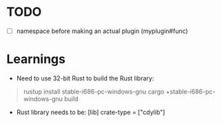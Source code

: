 # TODO
- [ ] namespace before making an actual plugin (myplugin#func)

# Learnings

* Need to use 32-bit Rust to build the Rust library:

> rustup install stable-i686-pc-windows-gnu
> cargo +stable-i686-pc-windows-gnu build

* Rust library needs to be:
[lib]
crate-type = ["cdylib"]
